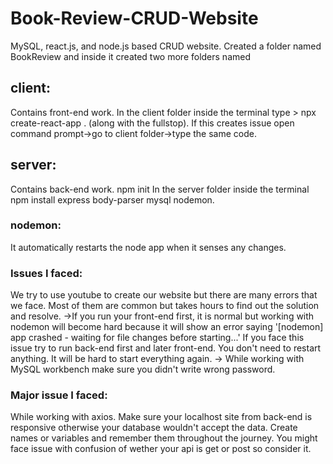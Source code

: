 # Book-Review-CRUD-Website
MySQL, react.js, and node.js based CRUD website.
Created a folder named BookReview and inside it created two more folders named 
## client: 
Contains front-end work. 
In the client folder inside the terminal type > npx create-react-app . (along with the fullstop). If this creates issue open command prompt->go to client folder->type the same code.

## server:
Contains back-end work. npm init
In the server folder inside the terminal npm install express body-parser mysql nodemon. 
### nodemon:
It automatically restarts the node app when it senses any changes. 

### Issues I faced:
We try to use youtube to create our website but there are many errors that we face. Most of them are common but takes hours to find out the solution and resolve.
->If you run your front-end first, it is normal but working with nodemon will become hard because it will show an error saying '[nodemon] app crashed - waiting for file changes before starting...'
If you face this issue try to run back-end first and later front-end. You don't need to restart anything. It will be hard to start everything again.
-> While working with MySQL workbench make sure you didn't write wrong password.
### Major issue I faced:
While working with axios. Make sure your localhost site from back-end is responsive otherwise your database wouldn't accept the data. 
Create names or variables and remember them throughout the journey.
You might face issue with confusion of wether your api is get or post so consider it.
